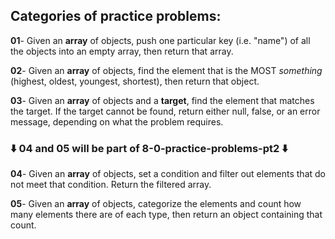## Categories of practice problems:

**01**- Given an **array** of objects, push one particular key (i.e. "name") of all the objects into an empty array, then return that array.

**02**- Given an **array** of objects, find the element that is the MOST _something_ (highest, oldest, youngest, shortest), then return that object.

**03**- Given an **array** of objects and a **target**, find the element that matches the target. If the target cannot be found, return either null, false, or an error message, depending on what the problem requires.

### ⬇️ **04** and **05** will be part of 8-0-practice-problems-pt2 ⬇️

**04**- Given an **array** of objects, set a condition and filter out elements that do not meet that condition. Return the filtered array.

**05**- Given an **array** of objects, categorize the elements and count how many elements there are of each type, then return an object containing that count.
